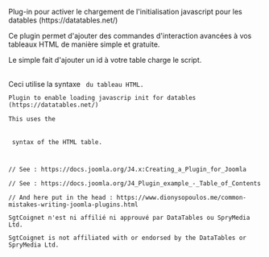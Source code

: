 <p>Plug-in pour activer le chargement de l'initialisation javascript pour les datables (https://datatables.net/)</p>
<p>Ce plugin permet d'ajouter des commandes d'interaction avancées à vos tableaux HTML de manière simple et gratuite.</p>
<p>Le simple fait d'ajouter un id à votre table charge le script.</p>
<br />Ceci utilise la syntaxe <code><table id="dataTablesId"></code> du tableau HTML.</p>
<p class="em">Plugin to enable loading javascrip init for datables (https://datatables.net/)
<br />This uses the <code><table id="dataTablesId"></code> syntax of the HTML table.</p>
<p>
<br />// See : https://docs.joomla.org/J4.x:Creating_a_Plugin_for_Joomla
<br />// See : https://docs.joomla.org/J4_Plugin_example_-_Table_of_Contents
<br />// And here put in the head : https://www.dionysopoulos.me/common-mistakes-writing-joomla-plugins.html
</p>
<p>SgtCoignet n'est ni affilié ni approuvé par DataTables ou SpryMedia Ltd.</p>
<p class="em">SgtCoignet is not affiliated with or endorsed by the DataTables or SpryMedia Ltd.</p>
